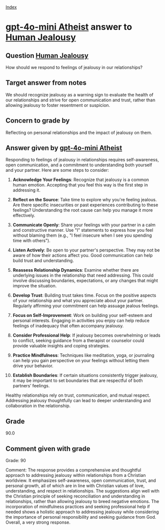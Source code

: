 
[Index](../../index.md)
# [gpt-4o-mini Atheist](../../answering_models/gpt-4o-mini_Atheist.md) answer to [Human Jealousy](../../questions/Human_Jealousy.md)

## Question [Human Jealousy](../../questions/Human_Jealousy.md)
How should we respond to feelings of jealousy in our relationships?

## Target answer from notes
We should recognize jealousy as a warning sign to evaluate the health of our relationships and strive for open communication and trust, rather than allowing jealousy to foster resentment or suspicion.

## Concern to grade by
Reflecting on personal relationships and the impact of jealousy on them.

## Answer given by [gpt-4o-mini Atheist](../../answering_models/gpt-4o-mini_Atheist.md)
Responding to feelings of jealousy in relationships requires self-awareness, open communication, and a commitment to understanding both yourself and your partner. Here are some steps to consider:

1. **Acknowledge Your Feelings**: Recognize that jealousy is a common human emotion. Accepting that you feel this way is the first step in addressing it.

2. **Reflect on the Source**: Take time to explore why you're feeling jealous. Are there specific insecurities or past experiences contributing to these feelings? Understanding the root cause can help you manage it more effectively.

3. **Communicate Openly**: Share your feelings with your partner in a calm and constructive manner. Use "I" statements to express how you feel without blaming them (e.g., "I feel insecure when I see you spending time with others").

4. **Listen Actively**: Be open to your partner's perspective. They may not be aware of how their actions affect you. Good communication can help build trust and understanding.

5. **Reassess Relationship Dynamics**: Examine whether there are underlying issues in the relationship that need addressing. This could involve discussing boundaries, expectations, or any changes that might improve the situation.

6. **Develop Trust**: Building trust takes time. Focus on the positive aspects of your relationship and what you appreciate about your partner. Regularly affirming your commitment can help assuage jealous feelings.

7. **Focus on Self-Improvement**: Work on building your self-esteem and personal interests. Engaging in activities you enjoy can help reduce feelings of inadequacy that often accompany jealousy.

8. **Consider Professional Help**: If jealousy becomes overwhelming or leads to conflict, seeking guidance from a therapist or counselor could provide valuable insights and coping strategies.

9. **Practice Mindfulness**: Techniques like meditation, yoga, or journaling can help you gain perspective on your feelings without letting them drive your behavior.

10. **Establish Boundaries**: If certain situations consistently trigger jealousy, it may be important to set boundaries that are respectful of both partners’ feelings.

Healthy relationships rely on trust, communication, and mutual respect. Addressing jealousy thoughtfully can lead to deeper understanding and collaboration in the relationship.

## Grade
90.0

## Comment given with grade
Grade: 90

Comment: The response provides a comprehensive and thoughtful approach to addressing jealousy within relationships from a Christian worldview. It emphasizes self-awareness, open communication, trust, and personal growth, all of which are in line with Christian values of love, understanding, and respect in relationships. The suggestions align well with the Christian principle of seeking reconciliation and understanding in relationships, rather than allowing jealousy to breed negative emotions. The incorporation of mindfulness practices and seeking professional help if needed shows a holistic approach to addressing jealousy while considering the importance of personal responsibility and seeking guidance from God. Overall, a very strong response.
